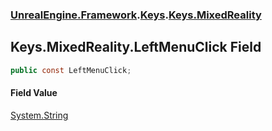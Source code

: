 ### [UnrealEngine.Framework](./UnrealEngine-Framework.md 'UnrealEngine.Framework').[Keys](./UnrealEngine-Framework-Keys.md 'UnrealEngine.Framework.Keys').[Keys.MixedReality](./UnrealEngine-Framework-Keys-MixedReality.md 'UnrealEngine.Framework.Keys.MixedReality')
## Keys.MixedReality.LeftMenuClick Field
  
```csharp
public const LeftMenuClick;
```
#### Field Value
[System.String](https://docs.microsoft.com/en-us/dotnet/api/System.String 'System.String')  
